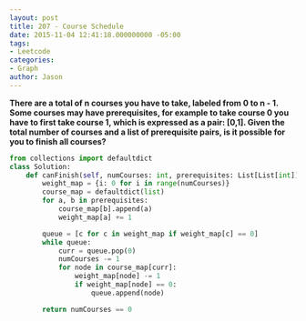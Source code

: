 ```yaml
---
layout: post
title: 207 - Course Schedule
date: 2015-11-04 12:41:18.000000000 -05:00
tags:
- Leetcode
categories:
- Graph
author: Jason
---
```

**There are a total of n courses you have to take, labeled from 0 to n - 1. Some courses may have prerequisites, for example to take course 0 you have to first take course 1, which is expressed as a pair: [0,1]. Given the total number of courses and a list of prerequisite pairs, is it possible for you to finish all courses?**

``` python
from collections import defaultdict
class Solution:
    def canFinish(self, numCourses: int, prerequisites: List[List[int]]) -> bool:
        weight_map = {i: 0 for i in range(numCourses)}
        course_map = defaultdict(list)
        for a, b in prerequisites:
            course_map[b].append(a)
            weight_map[a] += 1

        queue = [c for c in weight_map if weight_map[c] == 0]
        while queue:
            curr = queue.pop(0)
            numCourses -= 1
            for node in course_map[curr]:
                weight_map[node] -= 1
                if weight_map[node] == 0:
                    queue.append(node)

        return numCourses == 0
```
